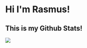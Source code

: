 # Hi I'm Rasmus!

## This is my Github Stats!
<img align="center" src="https://github-readme-stats.vercel.app/api/?username=rasmus-ob&theme=gruvbox" />

<!--
  https://shields.io/
  https://towardsdatascience.com/build-a-stunning-readme-for-your-github-profile-9b80434fe5d7
--> 
